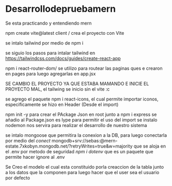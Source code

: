 # Desarrollodepruebamern
Se esta practicando y entendiendo mern

npm create vite@latest client / crea el proyecto con Vite

se intalo tailwind por medio de npm i

se siguio los pasos para intalar tailwind en https://tailwindcss.com/docs/guides/create-react-app 

npm i react-router-dom/ se utilizo para routear las paginas ques e crearon en pages para luego agregarlas en app.jsx

SE CAMBIO EL PROYECTO YA QUE ESTABA MAMANDO E INICIE EL PROYECTO MAL, el tailwing se inicio sin el vite :c

se agrego el paquete npm i react-icons, el cual permite importar iconos, especificamente se hizo en Header (Desde el import)

npm init -y para crear el PAckage Json en root junto a npm i express
se añadio al Package.json es lype para permitir el uso del import
se instalo nodemon nos servira para realizar el desarrollo de nuestro sistema

se intalo mongoose que permitira la conexion a la DB, para luego conectarla por medio del *conect* mongodb+srv://sebas:<password>@mern-estate.7xkobyn.mongodb.net/?retryWrites=true&w=majority que se aloja en el .env por metodo de seguridad *npm i dotenv* que es un paquete que permite hacer ignore al .env

Se Creo el modelo el cual esta constituido porla creaccion de la tabla junto a los datos que la componen para luego hacer que el user sea el usuario por defecto


